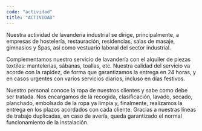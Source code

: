 ```yaml
---
code: "actividad"
title: "ACTIVIDAD"
---
```


Nuestra actividad de lavandería industrial se dirige, principalmente, a empresas de hostelería, restauración, residencias, salas de masaje, gimnasios y Spas, así como vestuario laboral del sector industrial.

Complementamos nuestro servicio de lavandería con el alquiler de piezas textiles: mantelerías, sábanas, toallas, etc.
Nuestra calidad del servicio va acorde con la rapidez, de forma que garantizamos la entrega en 24 horas, y en casos urgentes con varios servicios diarios, incluso en días festivos.

Nuestro personal conoce la ropa de nuestros clientes y sabe como debe ser tratada. Nos encargamos de la recogida, clasificación, lavado, secado, planchado, embolsado de la ropa ya limpia y, finalmente, realizamos la entrega en los plazos acordados con cada cliente.
Gracias a nuestras líneas de trabajo duplicadas, en caso de avería, queda garantizado el normal funcionamiento de la instalación.